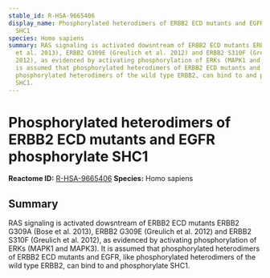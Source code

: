```yaml
---
stable_id: R-HSA-9665406
display_name: Phosphorylated heterodimers of ERBB2 ECD mutants and EGFR phosphorylate
  SHC1
species: Homo sapiens
summary: RAS signaling is activated dowsntream of ERBB2 ECD mutants ERBB2 G309A (Bose
  et al. 2013), ERBB2 G309E (Greulich et al. 2012) and ERBB2 S310F (Greulich et al.
  2012), as evidenced by activating phosphorylation of ERKs (MAPK1 and MAPK3). It
  is assumed that phosphorylated heterodimers of ERBB2 ECD mutants and EGFR, like
  phosphorylated heterodimers of the wild type ERBB2, can bind to and phosphorylate
  SHC1.
---
```


# Phosphorylated heterodimers of ERBB2 ECD mutants and EGFR phosphorylate SHC1
**Reactome ID:** [R-HSA-9665406](https://reactome.org/content/detail/R-HSA-9665406)
**Species:** Homo sapiens

## Summary

RAS signaling is activated dowsntream of ERBB2 ECD mutants ERBB2 G309A (Bose et al. 2013), ERBB2 G309E (Greulich et al. 2012) and ERBB2 S310F (Greulich et al. 2012), as evidenced by activating phosphorylation of ERKs (MAPK1 and MAPK3). It is assumed that phosphorylated heterodimers of ERBB2 ECD mutants and EGFR, like phosphorylated heterodimers of the wild type ERBB2, can bind to and phosphorylate SHC1.
